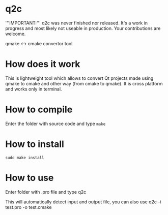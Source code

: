 q2c
===

'''IMPORTANT:''' q2c was never finished nor released. It's a work in progress and most likely not useable in production. Your contributions are welcome.

qmake &lt;-> cmake convertor tool


How does it work
=================

This is lightweight tool which allows to convert Qt projects made using qmake to
cmake and other way (from cmake to qmake). It is cross platform and works only
in terminal.

How to compile
===============

Enter the folder with source code and type `make`


How to install
===============
    sudo make install

How to use
===========

Enter folder with .pro file and type
    q2c

This will automatically detect input and output file, you can also use
    q2c -i test.pro -o test.cmake

